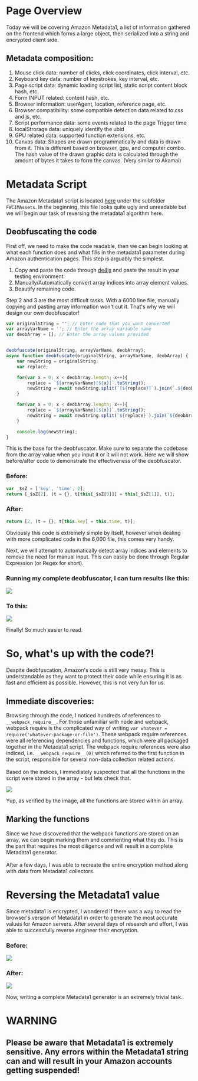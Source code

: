# Page Overview
Today we will be covering Amazon Metadata1, a list of information gathered on the frontend which forms a large object, then serialized into a string and encrypted client side.

## Metadata composition:
1. Mouse click data: number of clicks, click coordinates, click interval, etc.
2. Keyboard key data: number of keystrokes, key interval, etc.
3. Page script data: dynamic loading script list, static script content block hash, etc.
4. Form INPUT related: content hash, etc.
5. Browser information: userAgent, location, reference page, etc.
6. Browser compatibility: some compatible detection data related to css and js, etc.
7. Script performance data: some events related to the page Trigger time
8. localStrorage data: uniquely identify the ubid
9. GPU related data: supported function extensions, etc.
10. Canvas data: Shapes are drawn programmatically and data is drawn from it. This is different based on browser, gpu, and computer combo. The hash value of the drawn graphic data is calculated through the amount of bytes it takes to form the canvas. (Very similar to Akamai)

# Metadata Script
The Amazon Metadata1 script is located [here](https://images-na.ssl-images-amazon.com/images/I/71xhucKJ+QL.js?AUIClients/FWCIMAssets) under the subfolder `FWCIMAssets`. In the beginning, this file looks quite ugly and unreadable but we will begin our task of reversing the metadata1 algorithm here.

## Deobfuscating the code
First off, we need to make the code readable, then we can begin looking at what each function does and what fills in the metadata1 parameter during Amazon authentication pages. This step is arguably the simplest.

1. Copy and paste the code through [de4js](https://lelinhtinh.github.io/de4js/) and paste the result in your testing environment.
2. Manually/Automatically convert array indices into array element values.
3. Beautify remaining code.

Step 2 and 3 are the most difficult tasks. With a 6000 line file, manually copying and pasting array information won't cut it. That's why we will design our own deobfuscator!


```js
var originalString = ""; // Enter code that you want converted
var arrayVarName = ''; // Enter the array variable name
var deobArray = []; // Enter the array values provided


deobfuscate(originalString, arrayVarName, deobArray);
async function deobfuscate(originalString, arrayVarName, deobArray) {
    var newString = originalString;
    var replace;

    for(var x = 0; x < deobArray.length; x++){
        replace = `${arrayVarName}[${x}]`.toString();
        newString = await newString.split(`[${replace}]`).join(`.${deobArray[x]}`);
    }

    for(var x = 0; x < deobArray.length; x++){
        replace = `${arrayVarName}[${x}]`.toString();
        newString = await newString.split(`${replace}`).join(`${deobArray[x]}`);
    }

    console.log(newString);
}
```

This is the base for the deobfuscator. Make sure to separate the codebase from the array value when you input it or it will not work. Here we will show before/after code to demonstrate the effectiveness of the deobfuscator.

### Before:
```js
var _$sZ = ['key', 'time', 2]; 
return [_$sZ[2], (t = {}, t[this[_$sZ[0]]] = this[_$sZ[1]], t)];
```

### After:
```js
return [2, (t = {}, t[this.key] = this.time, t)];
```

Obviously this code is extremely simple by itself, however when dealing with more complicated code in the 6,000 file, this comes very handy.

Next, we will attempt to automatically detect array indices and elements to remove the need for manual input. This can easily be done through Regular Expression (or Regex for short).

### Running my complete deobfuscator, I can turn results like this:
<img src="https://jeffmao.me/static/assets/img/blog/metadata1/obfuscated.png">

### To this:
<img src="https://jeffmao.me/static/assets/img/blog/metadata1/deobbed.png">

Finally! So much easier to read.

# So, what's up with the code?!

Despite deobfuscation, Amazon's code is still very messy. This is understandable as they want to protect their code while ensuring it is as fast and efficient as possible. However, this is not very fun for us. 

## Immediate discoveries:


Browsing through the code, I noticed hundreds of references to `__webpack_require__`. For those unfamiliar with node and webpack, webpack require is the complicated way of writing `var whatever = require('whatever-package-or-file')`. These webpack require references were all referencing dependencies and functions, which were all packaged together in the Metadata1 script. The webpack require references were also indiced, i.e. `__webpack_require__(0)` which referred to the first function in the script, responsible for several non-data collection related actions.
<br><br>
Based on the indices, I immediately suspected that all the functions in the script were stored in the array - but lets check that.

<img src="https://jeffmao.me/static/assets/img/blog/metadata1/metadata1-array-storage.png">

Yup, as verified by the image, all the functions are stored within an array.
<br>

## Marking the functions

Since we have discovered that the webpack functions are stored on an array, we can begin marking them and commenting what they do. This is the part that requires the most diligence and will result in a complete Metadata1 generator.
<br><br>
After a few days, I was able to recreate the entire encryption method along with data from Metadata1 collectors.

# Reversing the Metadata1 value

Since metadata1 is encrypted, I wondered if there was a way to read the browser's version of Metadata1 in order to generate the most accurate values for Amazon servers. After several days of research and effort, I was able to successfully reverse engineer their encryption.

### Before:
<img src="https://jeffmao.me/static/assets/img/blog/metadata1/metadata1-value.png">

### After:
<img src="https://jeffmao.me/static/assets/img/blog/metadata1/reversed-metadata.png">

Now, writing a complete Metadata1 generator is an extremely trivial task.

# WARNING

## Please be aware that Metadata1 is extremely sensitive. Any errors within the Metadata1 string can and will result in your Amazon accounts getting suspended!
